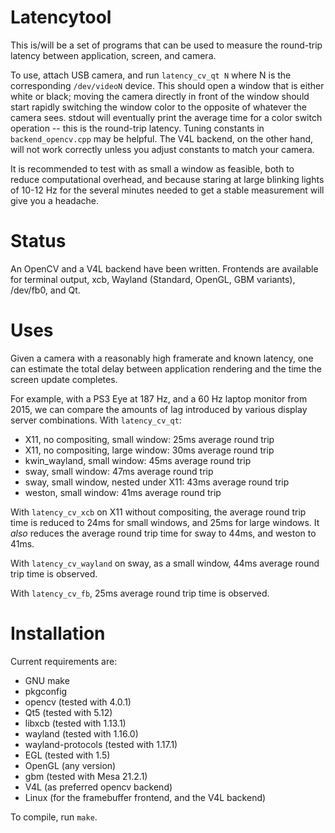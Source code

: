 # Latencytool

This is/will be a set of programs that can be used to measure the round-trip
latency between application, screen, and camera.

To use, attach USB camera, and run `latency_cv_qt N` where N is the
corresponding `/dev/videoN` device. This should open a window that is either
white or black; moving the camera directly in front of the window should start
rapidly switching the window color to the opposite of whatever the camera sees.
stdout will eventually print the average time for a color switch operation --
this is the round-trip latency. Tuning constants in `backend_opencv.cpp` may be
helpful. The V4L backend, on the other hand, will not work correctly unless
you adjust constants to match your camera.

It is recommended to test with as small a window as feasible, both to reduce
computational overhead, and because staring at large blinking lights of 10-12 Hz
for the several minutes needed to get a stable measurement will give you a
headache.

# Status

An OpenCV and a V4L backend have been written. Frontends are available for
terminal output, xcb, Wayland (Standard, OpenGL, GBM variants), /dev/fb0, and
Qt.

# Uses

Given a camera with a reasonably high framerate and known latency, one can
estimate the total delay between application rendering and the time the screen
update completes.

For example, with a PS3 Eye at 187 Hz, and a 60 Hz laptop monitor from 2015, we
can compare the amounts of lag introduced by various display server
combinations. With `latency_cv_qt`:

* X11, no compositing, small window: 25ms average round trip
* X11, no compositing, large window: 30ms average round trip
* kwin_wayland, small window: 45ms average round trip
* sway, small window: 47ms average round trip
* sway, small window, nested under X11: 43ms average round trip
* weston, small window: 41ms average round trip

With `latency_cv_xcb` on X11 without compositing, the average round trip time
is reduced to 24ms for small windows, and 25ms for large windows. It *also*
reduces the average round trip time for sway to 44ms, and weston to 41ms.

With `latency_cv_wayland` on sway, as a small window, 44ms average round
trip time is observed. 

With `latency_cv_fb`, 25ms average round trip time is observed.

# Installation

Current requirements are:

* GNU make
* pkgconfig
* opencv (tested with 4.0.1)
* Qt5 (tested with 5.12)
* libxcb (tested with 1.13.1)
* wayland (tested with 1.16.0)
* wayland-protocols (tested with 1.17.1)
* EGL (tested with 1.5)
* OpenGL (any version)
* gbm (tested with Mesa 21.2.1)
* V4L (as preferred opencv backend)
* Linux (for the framebuffer frontend, and the V4L backend)

To compile, run `make`.
